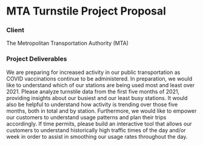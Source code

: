 # MTA Turnstile Project Proposal

### Client
The Metropolitan Transportation Authority (MTA)
    
### Project Deliverables
We are preparing for increased activity in our public transportation as COVID vaccinations continue to be administered. In preparation, we would like to understand which of our stations are being used most and least over 2021. Please analyze turnstile data from the first five months of 2021, providing insights about our busiest and our least busy stations. It would also be helpful to understand how activity is trending over those five months, both in total and by station. Furthermore, we would like to empower our customers to understand usage patterns and plan their trips accordingly. If time permits, please build an interactive tool that allows our customers to understand historically high traffic times of the day and/or week in order to assist in smoothing our usage rates throughout the day.
